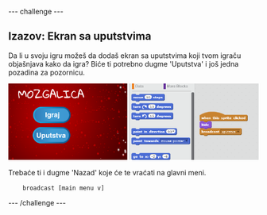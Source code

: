 --- challenge ---

## Izazov: Ekran sa uputstvima

Da li u svoju igru možeš da dodaš ekran sa uputstvima koji tvom igraču objašnjava kako da igra? Biće ti potrebno dugme 'Uputstva' i još jedna pozadina za pozornicu.

![screenshot](images/brain-instructions.png)

Trebaće ti i dugme 'Nazad' koje će te vraćati na glavni meni.

```blocks
    broadcast [main menu v]
```

--- /challenge ---